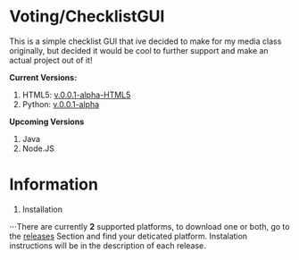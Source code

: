 # Voting/ChecklistGUI

This is a simple checklist GUI that ive decided to make for my media class originally, but decided it would be cool to further support and make an actual project out of it! 

**Current Versions:**
1. HTML5: [v.0.0.1-alpha-HTML5](https://github.com/ConnBots/PythonVoting-ChecklistGUI/releases/tag/v.0.0.1-Alpha-HTML5)
2. Python: [v.0.0.1-alpha](https://github.com/ConnBots/PythonVoting-ChecklistGUI/releases/tag/v.0.0.1-Alpha) 

**Upcoming Versions** 
1. Java 
2. Node.JS 

# Information 
   1. Installation 

⋅⋅⋅There are currently **2** supported platforms, to download one or both, go to the [releases](https://github.com/ConnBots/Voting-ChecklistGUI/releases) Section and find your deticated platform. Instalation instructions will be in the description of each release.  